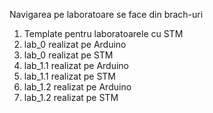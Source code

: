 Navigarea pe laboratoare se face din brach-uri

1. Template pentru laboratoarele cu STM
2. lab_0 realizat pe Arduino
3. lab_0 realizat pe STM
4. lab_1.1 realizat pe Arduino
5. lab_1.1 realizat pe STM
6. lab_1.2 realizat pe Arduino
7. lab_1.2 realizat pe STM
